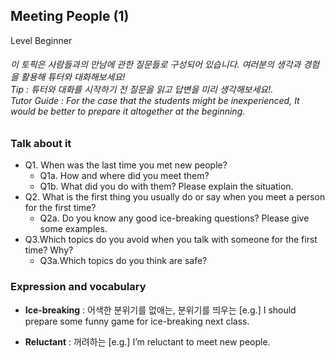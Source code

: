 ## Meeting People (1)
Level Beginner
###### 이 토픽은 사람들과의 만남에 관한 질문들로 구성되어 있습니다. 여러분의 생각과 경험을 활용해 튜터와 대화해보세요!<br/>Tip : 튜터와 대화를 시작하기 전 질문을 읽고 답변을 미리 생각해보세요!.<br/>Tutor Guide : For the case that the students might be inexperienced, It would be better to prepare it altogether at the beginning.

### Talk about it
- Q1. When was the last time you met new people?  - Q1a. How and where did you meet them?  - Q1b. What did you do with them? Please explain the situation.- Q2. What is the first thing you usually do or say when you meet a person for the first time?  - Q2a. Do you know any good ice-breaking questions? Please give some examples.- Q3.Which topics do you avoid when you talk with someone for the first time? Why?  - Q3a.Which topics do you think are safe?   
### Expression and vocabulary
- **Ice-breaking** : 어색한 분위기를 없애는, 분위기를 띄우는
[e.g.] I should prepare some funny game for ice-breaking next class.

- **Reluctant** : 꺼려하는
[e.g.] I’m reluctant to meet new people.


